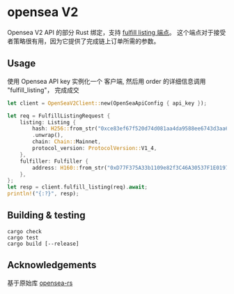# opensea V2

Opensea V2 API 的部分 Rust 绑定，支持 [fulfill listing 端点](https://docs.opensea.io/reference/fulfill-a-listing)。
这个端点对于接受者策略很有用，因为它提供了完成链上订单所需的参数。

## Usage

使用 Opensea API key 实例化一个 客户端, 然后用 order 的详细信息调用 "fulfill_listing"， 完成成交

```rs
let client = OpenSeaV2Client::new(OpenSeaApiConfig { api_key });

let req = FulfillListingRequest {
    listing: Listing {
        hash: H256::from_str("0xce83ef67f520d74d081aa4da9588ee6743d3aa64caff98a7dddf214e10469929")
        .unwrap(),
        chain: Chain::Mainnet,
        protocol_version: ProtocolVersion::V1_4,
    },
    fulfiller: Fulfiller {
        address: H160::from_str("0xD77F375A33b1109e82f3C46A30537F1E019708eB").unwrap(),
    },
};
let resp = client.fulfill_listing(req).await;
println!("{:?}", resp);
```

## Building & testing

```
cargo check
cargo test
cargo build [--release]
```

## Acknowledgements

基于原始库 [opensea-rs](https://github.com/gakonst/opensea-rs)

